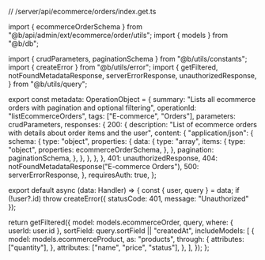 // /server/api/ecommerce/orders/index.get.ts

import { ecommerceOrderSchema } from "@b/api/admin/ext/ecommerce/order/utils";
import { models } from "@b/db";

import { crudParameters, paginationSchema } from "@b/utils/constants";
import { createError } from "@b/utils/error";
import {
  getFiltered,
  notFoundMetadataResponse,
  serverErrorResponse,
  unauthorizedResponse,
} from "@b/utils/query";

export const metadata: OperationObject = {
  summary: "Lists all ecommerce orders with pagination and optional filtering",
  operationId: "listEcommerceOrders",
  tags: ["E-commerce", "Orders"],
  parameters: crudParameters,
  responses: {
    200: {
      description:
        "List of ecommerce orders with details about order items and the user",
      content: {
        "application/json": {
          schema: {
            type: "object",
            properties: {
              data: {
                type: "array",
                items: {
                  type: "object",
                  properties: ecommerceOrderSchema,
                },
              },
              pagination: paginationSchema,
            },
          },
        },
      },
    },
    401: unauthorizedResponse,
    404: notFoundMetadataResponse("E-commerce Orders"),
    500: serverErrorResponse,
  },
  requiresAuth: true,
};

export default async (data: Handler) => {
  const { user, query } = data;
  if (!user?.id)
    throw createError({ statusCode: 401, message: "Unauthorized" });

  return getFiltered({
    model: models.ecommerceOrder,
    query,
    where: { userId: user.id },
    sortField: query.sortField || "createdAt",
    includeModels: [
      {
        model: models.ecommerceProduct,
        as: "products",
        through: {
          attributes: ["quantity"],
        },
        attributes: ["name", "price", "status"],
      },
    ],
  });
};
